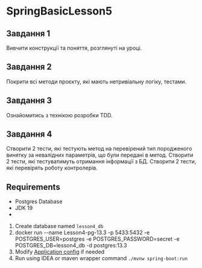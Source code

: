 # SpringBasicLesson5

## Завдання 1
Вивчити конструкції та поняття, розглянуті на уроці.

## Завдання 2
Покрити всі методи проєкту, які мають нетривіальну логіку, тестами.

## Завдання 3
Ознайомитись з технікою розробки TDD.

## Завдання 4
Створити 2 тести, які тестують метод на перевірений тип породженого винятку за невалідних параметрів, що були передані в метод. Створити 2 тести, які тестуватимуть отримання інформації з БД. Створити 2 тести, які перевірять роботу контролерів.

## Requirements

* Postgres Database
* JDK 19
* 
1. Create database named `lesson4_db`
2. docker run --name Lesson4-pg-13.3 -p 5433:5432 -e POSTGRES_USER=postgres -e POSTGRES_PASSWORD=secret -e POSTGRES_DB=lesson4_db -d postgres:13.3
2. Modify [Application config](src/main/resources/application.yaml) if needed
3. Run using IDEA or maven wrapper command `./mvnw spring-boot:run`

